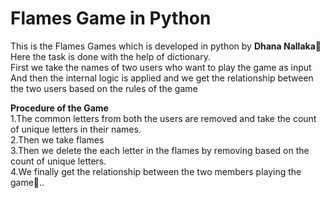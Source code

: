# Flames Game in Python
This is the Flames Games which is developed in python by **Dhana Nallaka🤍**\
Here the task is done with the help of dictionary.\
First we take the names of two users who want to play the game as input\
And then the internal logic is applied and we get the relationship between the two users based on the rules of the game

**Procedure of the Game**\
1.The common letters from both the users are removed and take the count of unique letters in their names.\
2.Then we take flames\
3.Then we delete the each letter in the flames by removing based on the count of unique letters.\
4.We finally get the relationship between the two members playing the game🤩..


